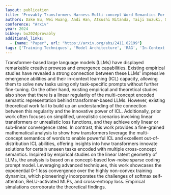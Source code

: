 ```yaml
---
layout: publication
title: 'Provably Transformers Harness Multi-concept Word Semantics For Efficient In-context Learning'
authors: Dake Bu, Wei Huang, Andi Han, Atsushi Nitanda, Taiji Suzuki, Qingfu Zhang, Hau-san Wong
conference: "Arxiv"
year: 2024
bibkey: bu2024provably
additional_links:
  - {name: "Paper", url: "https://arxiv.org/abs/2411.02199"}
tags: ['Training Techniques', 'Model Architecture', 'RAG', 'In-Context Learning', 'Pretraining Methods', 'Transformer', 'Fine-Tuning', 'Prompting', 'Attention Mechanism']
---
```

Transformer-based large language models (LLMs) have displayed remarkable
creative prowess and emergence capabilities. Existing empirical studies have
revealed a strong connection between these LLMs' impressive emergence abilities
and their in-context learning (ICL) capacity, allowing them to solve new tasks
using only task-specific prompts without further fine-tuning. On the other
hand, existing empirical and theoretical studies also show that there is a
linear regularity of the multi-concept encoded semantic representation behind
transformer-based LLMs. However, existing theoretical work fail to build up an
understanding of the connection between this regularity and the innovative
power of ICL. Additionally, prior work often focuses on simplified, unrealistic
scenarios involving linear transformers or unrealistic loss functions, and they
achieve only linear or sub-linear convergence rates. In contrast, this work
provides a fine-grained mathematical analysis to show how transformers leverage
the multi-concept semantics of words to enable powerful ICL and excellent
out-of-distribution ICL abilities, offering insights into how transformers
innovate solutions for certain unseen tasks encoded with multiple cross-concept
semantics. Inspired by empirical studies on the linear latent geometry of LLMs,
the analysis is based on a concept-based low-noise sparse coding prompt model.
Leveraging advanced techniques, this work showcases the exponential 0-1 loss
convergence over the highly non-convex training dynamics, which pioneeringly
incorporates the challenges of softmax self-attention, ReLU-activated MLPs, and
cross-entropy loss. Empirical simulations corroborate the theoretical findings.
